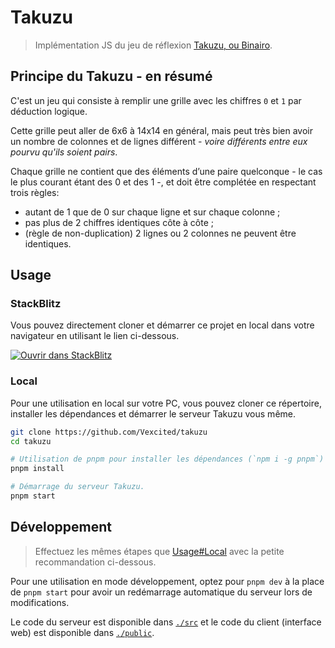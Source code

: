 # Takuzu

> Implémentation JS du jeu de réflexion [Takuzu, ou Binairo](https://fr.wikipedia.org/wiki/Takuzu).

## Principe du Takuzu - en résumé

C'est un jeu qui consiste à remplir une grille avec les chiffres `0` et `1` par déduction logique.

Cette grille peut aller de 6x6 à 14x14 en général, mais peut très bien avoir un
nombre de colonnes et de lignes différent - *voire différents entre eux pourvu
qu'ils soient pairs*.

Chaque grille ne contient que des éléments d’une paire quelconque - le cas le plus courant étant des 0 et des 1 -, et doit être complétée en respectant trois règles:

- autant de 1 que de 0 sur chaque ligne et sur chaque colonne ;
- pas plus de 2 chiffres identiques côte à côte ;
- (règle de non-duplication) 2 lignes ou 2 colonnes ne peuvent être identiques.

## Usage

### StackBlitz

Vous pouvez directement cloner et démarrer ce projet en local
dans votre navigateur en utilisant le lien ci-dessous.

[![Ouvrir dans StackBlitz](https://developer.stackblitz.com/img/open_in_stackblitz.svg)](https://stackblitz.com/github/Vexcited/takuzu?embed=1&hideExplorer=1&theme=dark&view=preview&startScript=start&title=Takuzu)

### Local

Pour une utilisation en local sur votre PC, vous pouvez cloner ce répertoire,
installer les dépendances et démarrer le serveur Takuzu vous même.

```bash
git clone https://github.com/Vexcited/takuzu
cd takuzu

# Utilisation de pnpm pour installer les dépendances (`npm i -g pnpm`)
pnpm install

# Démarrage du serveur Takuzu.
pnpm start
```

## Développement

> Effectuez les mêmes étapes que [Usage#Local](#local) avec la petite
> recommandation ci-dessous.

Pour une utilisation en mode développement, optez pour `pnpm dev` à la place de
`pnpm start` pour avoir un redémarrage automatique du serveur lors de
modifications.

Le code du serveur est disponible dans [`./src`](./src/) et le code
du client (interface web) est disponible dans [`./public`](./public/).

